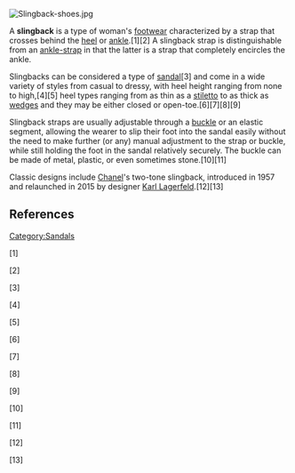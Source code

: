 ![](Slingback-shoes.jpg "Slingback-shoes.jpg")

A **slingback** is a type of woman's [footwear](footwear "wikilink")
characterized by a strap that crosses behind the [heel](heel "wikilink")
or [ankle](ankle "wikilink").[1][2] A slingback strap is distinguishable
from an [ankle-strap](ankle-strap "wikilink") in that the latter is a
strap that completely encircles the ankle.

Slingbacks can be considered a type of [sandal](sandal "wikilink")[3]
and come in a wide variety of styles from casual to dressy, with heel
height ranging from none to high,[4][5] heel types ranging from as thin
as a [stiletto](Stiletto_heel "wikilink") to as thick as
[wedges](Wedge_(footwear) "wikilink") and they may be either closed or
open-toe.[6][7][8][9]

Slingback straps are usually adjustable through a
[buckle](buckle "wikilink") or an elastic segment, allowing the wearer
to slip their foot into the sandal easily without the need to make
further (or any) manual adjustment to the strap or buckle, while still
holding the foot in the sandal relatively securely. The buckle can be
made of metal, plastic, or even sometimes stone.[10][11]

Classic designs include [Chanel](Chanel "wikilink")'s two-tone
slingback, introduced in 1957 and relaunched in 2015 by designer [Karl
Lagerfeld](Karl_Lagerfeld "wikilink").[12][13]

## References

[Category:Sandals](Category:Sandals "wikilink")

[1]

[2]

[3]

[4]

[5]

[6]

[7]

[8]

[9]

[10]

[11]

[12]

[13]